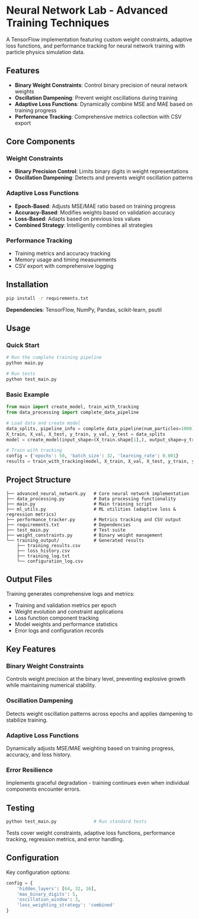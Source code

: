 # Neural Network Lab - Advanced Training Techniques

A TensorFlow implementation featuring custom weight constraints, adaptive loss functions, and performance tracking for neural network training with particle physics simulation data.

## Features

- **Binary Weight Constraints**: Control binary precision of neural network weights
- **Oscillation Dampening**: Prevent weight oscillations during training  
- **Adaptive Loss Functions**: Dynamically combine MSE and MAE based on training progress
- **Performance Tracking**: Comprehensive metrics collection with CSV export

## Core Components

### Weight Constraints
- **Binary Precision Control**: Limits binary digits in weight representations
- **Oscillation Dampening**: Detects and prevents weight oscillation patterns

### Adaptive Loss Functions
- **Epoch-Based**: Adjusts MSE/MAE ratio based on training progress
- **Accuracy-Based**: Modifies weights based on validation accuracy
- **Loss-Based**: Adapts based on previous loss values
- **Combined Strategy**: Intelligently combines all strategies

### Performance Tracking
- Training metrics and accuracy tracking
- Memory usage and timing measurements
- CSV export with comprehensive logging

## Installation

```bash
pip install -r requirements.txt
```

**Dependencies**: TensorFlow, NumPy, Pandas, scikit-learn, psutil

## Usage

### Quick Start

```bash
# Run the complete training pipeline
python main.py

# Run tests
python test_main.py
```

### Basic Example

```python
from main import create_model, train_with_tracking
from data_processing import complete_data_pipeline

# Load data and create model
data_splits, pipeline_info = complete_data_pipeline(num_particles=1000)
X_train, X_val, X_test, y_train, y_val, y_test = data_splits
model = create_model(input_shape=(X_train.shape[1],), output_shape=y_train.shape[1])

# Train with tracking
config = {'epochs': 50, 'batch_size': 32, 'learning_rate': 0.001}
results = train_with_tracking(model, X_train, X_val, X_test, y_train, y_val, y_test, config)
```

## Project Structure

```
├── advanced_neural_network.py   # Core neural network implementation
├── data_processing.py           # Data processing functionality
├── main.py                      # Main training script
├── ml_utils.py                  # ML utilities (adaptive loss & regression metrics)
├── performance_tracker.py       # Metrics tracking and CSV output
├── requirements.txt             # Dependencies
├── test_main.py                 # Test suite
├── weight_constraints.py        # Binary weight management
└── training_output/             # Generated results
    ├── training_results.csv
    ├── loss_history.csv
    ├── training_log.txt
    └── configuration_log.csv
```

## Output Files

Training generates comprehensive logs and metrics:
- Training and validation metrics per epoch
- Weight evolution and constraint applications
- Loss function component tracking
- Model weights and performance statistics
- Error logs and configuration records

## Key Features

### Binary Weight Constraints
Controls weight precision at the binary level, preventing explosive growth while maintaining numerical stability.

### Oscillation Dampening  
Detects weight oscillation patterns across epochs and applies dampening to stabilize training.

### Adaptive Loss Functions
Dynamically adjusts MSE/MAE weighting based on training progress, accuracy, and loss history.

### Error Resilience
Implements graceful degradation - training continues even when individual components encounter errors.

## Testing

```bash
python test_main.py              # Run standard tests
```

Tests cover weight constraints, adaptive loss functions, performance tracking, regression metrics, and error handling.

## Configuration

Key configuration options:

```python
config = {
    'hidden_layers': [64, 32, 16],
    'max_binary_digits': 5,
    'oscillation_window': 3,
    'loss_weighting_strategy': 'combined'
}
```
